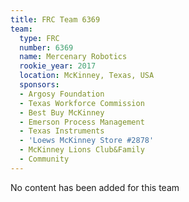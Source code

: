 ```yaml
---
title: FRC Team 6369
team:
  type: FRC
  number: 6369
  name: Mercenary Robotics
  rookie_year: 2017
  location: McKinney, Texas, USA
  sponsors:
  - Argosy Foundation
  - Texas Workforce Commission
  - Best Buy McKinney
  - Emerson Process Management
  - Texas Instruments
  - 'Loews McKinney Store #2878'
  - McKinney Lions Club&Family
  - Community
---
```


No content has been added for this team